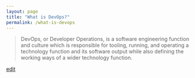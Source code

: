 ```yaml
---
layout: page
title: "What is DevOps?"
permalink: /what-is-devops
---
```


> DevOps, or Developer Operations, is a software engineering function and culture which is responsible for tooling, running, and operating a technology function and its software output while also defining the working ways of a wider technology function.

<p class="edit-term"><a href="https://github.com/and-digital/tech-definitions/blog/master/definitions/devops/devops.md">edit</a></p>
